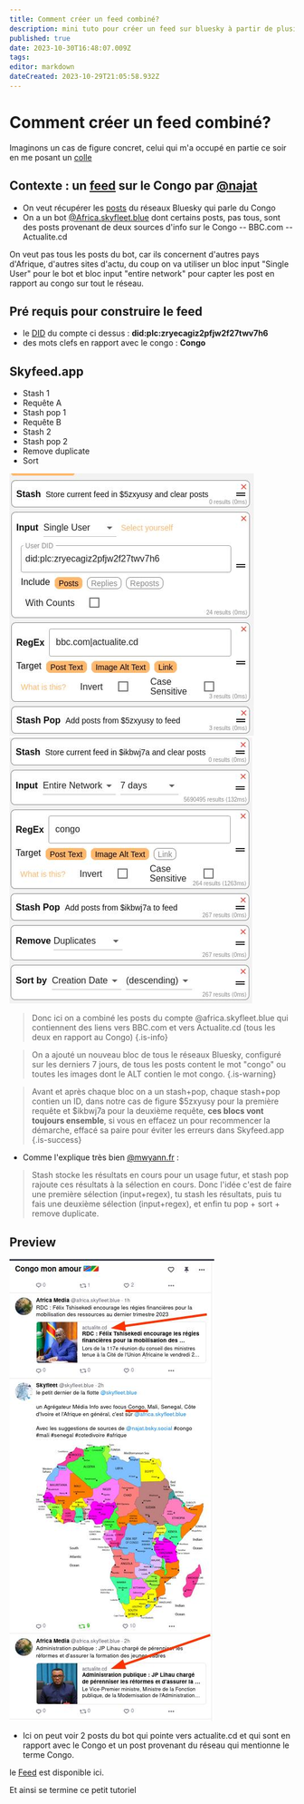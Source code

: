 ```yaml
---
title: Comment créer un feed combiné?
description: mini tuto pour créer un feed sur bluesky à partir de plusieurs sources
published: true
date: 2023-10-30T16:48:07.009Z
tags: 
editor: markdown
dateCreated: 2023-10-29T21:05:58.932Z
---
```


# Comment créer un feed combiné?

Imaginons un cas de figure concret, celui qui m'a occupé en partie ce soir en me posant un [colle](https://bsky.app/profile/najat.bsky.social/post/3kcw274tv3l2p)

## Contexte : un [feed](https://bsky.app/profile/did:plc:ykxvvec7hntiwmy4qk5g7kv5/feed/aaaehstriebno) sur le Congo par [@najat](https://bsky.app/profile/najat.bsky.social)

- On veut récupérer les [posts](https://bsky.app/search?q=congo) du réseaux Bluesky qui parle du Congo
- On a un bot [@Africa.skyfleet.blue](https://bsky.app/profile/did:plc:zryecagiz2pfjw2f27twv7h6) dont certains posts, pas tous, sont des posts provenant de deux sources d'info sur le Congo 
-- BBC.com
-- Actualite.cd

On veut pas tous les posts du bot, car ils concernent d'autres pays d'Afrique, d'autres sites d'actu, du coup on va utiliser un bloc input "Single User" pour le bot et bloc input "entire network" pour capter les post en rapport au congo sur tout le réseau.

## Pré requis pour construire le feed

- le [DID](https://rmdes.github.io/) du compte ci dessus :  **did:plc:zryecagiz2pfjw2f27twv7h6**
- des mots clefs en rapport avec le congo : **Congo** 

## Skyfeed.app

- Stash 1
- Requête A
- Stash pop 1
- Requête B
- Stash 2
- Stash pop 2
- Remove duplicate
- Sort

![2023-10-29_21-46_1.jpg](/captures/2023-10-29_21-46_1.jpg)
![2023-10-29_21-47.jpg](/captures/2023-10-29_21-47.jpg)

> Donc ici on a combiné les posts du compte @africa.skyfleet.blue qui contiennent des liens vers BBC.com et vers Actualite.cd (tous les deux en rapport au Congo)
{.is-info}

> On a ajouté un nouveau bloc de tous le réseaux Bluesky, configuré sur les derniers 7 jours, de tous les posts content le mot "congo" ou toutes les images dont le ALT contien le mot congo. 
{.is-warning}

> Avant et après chaque bloc on a un stash+pop, chaque stash+pop contien un ID, dans notre cas de figure $5zxyusy pour la première requête et $ikbwj7a pour la deuxième requête, **ces blocs vont toujours ensemble**, si vous en effacez un pour recommencer la démarche, effacé sa paire pour éviter les erreurs dans Skyfeed.app
{.is-success}


- Comme l'explique très bien [@mwyann.fr](https://bsky.app/profile/mwyann.fr/post/3kcw3c7bpt32i) : 

> Stash stocke les résultats en cours pour un usage futur, et stash pop rajoute ces résultats à la sélection en cours. Donc l'idée c'est de faire une première sélection (input+regex), tu stash les résultats, puis tu fais une deuxième sélection (input+regex), et enfin tu pop + sort + remove duplicate.

## Preview

![2023-10-29_22-00.jpg](/captures/2023-10-29_22-00.jpg)

- Ici on peut voir 2 posts du bot qui pointe vers actualite.cd et qui sont en rapport avec le Congo et un post provenant du réseau qui mentionne le terme Congo. 

le [Feed](https://bsky.app/profile/did:plc:ykxvvec7hntiwmy4qk5g7kv5/feed/aaaehstriebno) est disponible ici.


Et ainsi se termine ce petit tutoriel